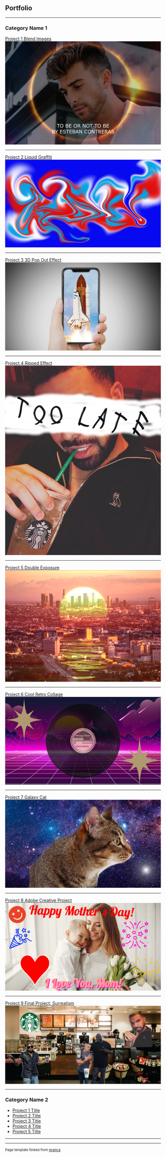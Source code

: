 ## Portfolio

---

### Category Name 1 

[Project 1 Blend Images](/sample_page)
<img src="images/blendimages?raw=true"/>

---
[Project 2 Liquid Graffiti](http://example.com/)
<img src="images/Liquid Graffiti.png?raw=true"/>

---
[Project 3 3D Pop Out Effect](/pdf/sample_presentation.pdf)
<img src="images/3D Pop Out Effect.png?raw=true"/>

---
[Project 4 Ripped Effect](http://example.com/)
<img src="images/ripeffect.jpg?raw=true"/>

---
[Project 5 Double Exposure](http://example.com/)
<img src="images/LA Sunset.png?raw=true"/>

---

[Project 6 Cool Retro Collage](http://example.com/)
<img src="images/Retro Collage.jpg?raw=true"/>

---
[Project 7 Galaxy Cat](http://example.com/)
<img src="images/Galaxy Cat.jpg?raw=true"/>

---
[Project 8 Adobe Creative Project](http://example.com/)
<img src="images/My project (1).png?raw=true"/>

---
[Project 9 Final Project: Surrealism](http://example.com/)
<img src="images/Celebrity Starbucks.png?raw=true"/>

---

### Category Name 2

- [Project 1 Title](http://example.com/)
- [Project 2 Title](http://example.com/)
- [Project 3 Title](http://example.com/)
- [Project 4 Title](http://example.com/)
- [Project 5 Title](http://example.com/)

---




---
<p style="font-size:11px">Page template forked from <a href="https://github.com/evanca/quick-portfolio">evanca</a></p>
<!-- Remove above link if you don't want to attibute -->
